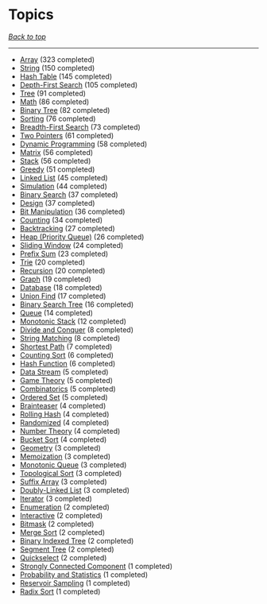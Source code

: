 # Topics

*[Back to top](<../README.md>)*

------

- [Array](<by_topic/Array.md>) (323 completed)
- [String](<by_topic/String.md>) (150 completed)
- [Hash Table](<by_topic/Hash Table.md>) (145 completed)
- [Depth-First Search](<by_topic/Depth-First Search.md>) (105 completed)
- [Tree](<by_topic/Tree.md>) (91 completed)
- [Math](<by_topic/Math.md>) (86 completed)
- [Binary Tree](<by_topic/Binary Tree.md>) (82 completed)
- [Sorting](<by_topic/Sorting.md>) (76 completed)
- [Breadth-First Search](<by_topic/Breadth-First Search.md>) (73 completed)
- [Two Pointers](<by_topic/Two Pointers.md>) (61 completed)
- [Dynamic Programming](<by_topic/Dynamic Programming.md>) (58 completed)
- [Matrix](<by_topic/Matrix.md>) (56 completed)
- [Stack](<by_topic/Stack.md>) (56 completed)
- [Greedy](<by_topic/Greedy.md>) (51 completed)
- [Linked List](<by_topic/Linked List.md>) (45 completed)
- [Simulation](<by_topic/Simulation.md>) (44 completed)
- [Binary Search](<by_topic/Binary Search.md>) (37 completed)
- [Design](<by_topic/Design.md>) (37 completed)
- [Bit Manipulation](<by_topic/Bit Manipulation.md>) (36 completed)
- [Counting](<by_topic/Counting.md>) (34 completed)
- [Backtracking](<by_topic/Backtracking.md>) (27 completed)
- [Heap (Priority Queue)](<by_topic/Heap (Priority Queue).md>) (26 completed)
- [Sliding Window](<by_topic/Sliding Window.md>) (24 completed)
- [Prefix Sum](<by_topic/Prefix Sum.md>) (23 completed)
- [Trie](<by_topic/Trie.md>) (20 completed)
- [Recursion](<by_topic/Recursion.md>) (20 completed)
- [Graph](<by_topic/Graph.md>) (19 completed)
- [Database](<by_topic/Database.md>) (18 completed)
- [Union Find](<by_topic/Union Find.md>) (17 completed)
- [Binary Search Tree](<by_topic/Binary Search Tree.md>) (16 completed)
- [Queue](<by_topic/Queue.md>) (14 completed)
- [Monotonic Stack](<by_topic/Monotonic Stack.md>) (12 completed)
- [Divide and Conquer](<by_topic/Divide and Conquer.md>) (8 completed)
- [String Matching](<by_topic/String Matching.md>) (8 completed)
- [Shortest Path](<by_topic/Shortest Path.md>) (7 completed)
- [Counting Sort](<by_topic/Counting Sort.md>) (6 completed)
- [Hash Function](<by_topic/Hash Function.md>) (6 completed)
- [Data Stream](<by_topic/Data Stream.md>) (5 completed)
- [Game Theory](<by_topic/Game Theory.md>) (5 completed)
- [Combinatorics](<by_topic/Combinatorics.md>) (5 completed)
- [Ordered Set](<by_topic/Ordered Set.md>) (5 completed)
- [Brainteaser](<by_topic/Brainteaser.md>) (4 completed)
- [Rolling Hash](<by_topic/Rolling Hash.md>) (4 completed)
- [Randomized](<by_topic/Randomized.md>) (4 completed)
- [Number Theory](<by_topic/Number Theory.md>) (4 completed)
- [Bucket Sort](<by_topic/Bucket Sort.md>) (4 completed)
- [Geometry](<by_topic/Geometry.md>) (3 completed)
- [Memoization](<by_topic/Memoization.md>) (3 completed)
- [Monotonic Queue](<by_topic/Monotonic Queue.md>) (3 completed)
- [Topological Sort](<by_topic/Topological Sort.md>) (3 completed)
- [Suffix Array](<by_topic/Suffix Array.md>) (3 completed)
- [Doubly-Linked List](<by_topic/Doubly-Linked List.md>) (3 completed)
- [Iterator](<by_topic/Iterator.md>) (3 completed)
- [Enumeration](<by_topic/Enumeration.md>) (2 completed)
- [Interactive](<by_topic/Interactive.md>) (2 completed)
- [Bitmask](<by_topic/Bitmask.md>) (2 completed)
- [Merge Sort](<by_topic/Merge Sort.md>) (2 completed)
- [Binary Indexed Tree](<by_topic/Binary Indexed Tree.md>) (2 completed)
- [Segment Tree](<by_topic/Segment Tree.md>) (2 completed)
- [Quickselect](<by_topic/Quickselect.md>) (2 completed)
- [Strongly Connected Component](<by_topic/Strongly Connected Component.md>) (1 completed)
- [Probability and Statistics](<by_topic/Probability and Statistics.md>) (1 completed)
- [Reservoir Sampling](<by_topic/Reservoir Sampling.md>) (1 completed)
- [Radix Sort](<by_topic/Radix Sort.md>) (1 completed)
